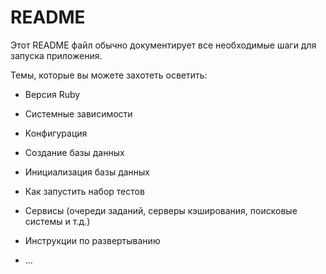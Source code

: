 # README

Этот README файл обычно документирует все необходимые шаги для запуска
приложения.

Темы, которые вы можете захотеть осветить:

* Версия Ruby

* Системные зависимости

* Конфигурация

* Создание базы данных

* Инициализация базы данных

* Как запустить набор тестов

* Сервисы (очереди заданий, серверы кэширования, поисковые системы и т.д.)

* Инструкции по развертыванию

* ...